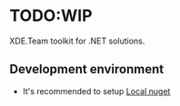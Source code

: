 # TODO:WIP

XDE.Team toolkit for .NET solutions.

## Development environment
- It's recommended to setup [Local nuget](ops/index.ipynb#local-nuget-repoisitory)
